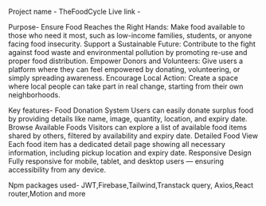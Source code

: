 Project name - TheFoodCycle
Live link -


Purpose-
Ensure Food Reaches the Right Hands:
Make food available to those who need it most, such as low-income families, students, or anyone facing food insecurity.
Support a Sustainable Future:
Contribute to the fight against food waste and environmental pollution by promoting re-use and proper food distribution.
Empower Donors and Volunteers:
Give users a platform where they can feel empowered by donating, volunteering, or simply spreading awareness.
Encourage Local Action:
Create a space where local people can take part in real change, starting from their own neighborhoods.

Key features-
Food Donation System
Users can easily donate surplus food by providing details like name, image, quantity, location, and expiry date.
Browse Available Foods
Visitors can explore a list of available food items shared by others, filtered by availability and expiry date.
Detailed Food View
Each food item has a dedicated detail page showing all necessary information, including pickup location and expiry date.
Responsive Design
Fully responsive for mobile, tablet, and desktop users — ensuring accessibility from any device.

Npm packages used-
JWT,Firebase,Tailwind,Transtack query, Axios,React router,Motion and more


